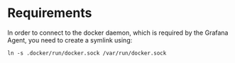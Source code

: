 # Requirements

In order to connect to the docker daemon, which is required by the Grafana Agent, you need to create a symlink using:

```
ln -s .docker/run/docker.sock /var/run/docker.sock
```
